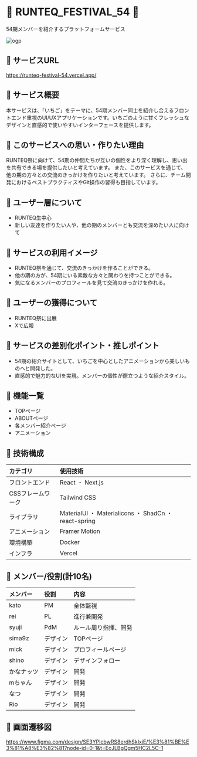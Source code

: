 # 🍓 RUNTEQ_FESTIVAL_54 🍓
54期メンバーを紹介するプラットフォームサービス

![ogp](https://github.com/user-attachments/assets/09c54aa9-f4a2-42d0-9f33-37156b094046)

## 🍓 サービスURL
https://runteq-festival-54.vercel.app/

## 🍓 サービス概要
本サービスは、「いちご」をテーマに、54期メンバー同士を紹介し合えるフロントエンド重視のUI/UXアプリケーションです。いちごのように甘くフレッシュなデザインと直感的で使いやすいインターフェースを提供します。

## 🍓 このサービスへの思い・作りたい理由
RUNTEQ祭に向けて、54期の仲間たちが互いの個性をより深く理解し、思い出を共有できる場を提供したいと考えています。
また、このサービスを通じて、他の期の方々との交流のきっかけを作りたいと考えています。
さらに、チーム開発におけるベストプラクティスやGit操作の習得も目指しています。

## 🍓 ユーザー層について
- RUNTEQ生中心
- 新しい友達を作りたい人や、他の期のメンバーとも交流を深めたい人に向けて

## 🍓 サービスの利用イメージ
- RUNTEQ祭を通じて、交流のきっかけを作ることができる。
- 他の期の方が、54期にいる素敵な方々と関わりを持つことができる。
- 気になるメンバーのプロフィールを見て交流のきっかけを作れる。

## 🍓 ユーザーの獲得について
- RUNTEQ祭に出展
- Xで広報

## 🍓 サービスの差別化ポイント・推しポイント
- 54期の紹介サイトとして、いちごを中心としたアニメーションから美しいものへと開発した。
- 直感的で魅力的なUIを実現。メンバーの個性が際立つような紹介スタイル。

## 🍓 機能一覧
- TOPページ
- ABOUTページ
- 各メンバー紹介ページ
- アニメーション

## 🍓 技術構成
| カテゴリ | 使用技術 |
|:-------|:-------|
|フロントエンド|React ・ Next.js|
|CSSフレームワーク|Tailwind CSS|
|ライブラリ|MaterialUI ・ Materialicons ・ ShadCn ・ react-spring|
|アニメーション|Framer Motion|
|環境構築|Docker|
|インフラ|Vercel|

## 🍓 メンバー/役割(計10名)
| メンバー | 役割 | 内容 |
|:-------|:-------|:-------|
|kato|PM|全体監視|
|rei|PL|進行兼開発|
|syuji|PdM|ルール周り指揮、開発|
|sima9z|デザイン|TOPページ|
|mick|デザイン|プロフィールページ|
|shino|デザイン|デザインフォロー|
|かなナッツ|デザイン|開発|
|mちゃん|デザイン|開発|
|なつ|デザイン|開発|
|Rio|デザイン|開発|

## 🍓 画面遷移図
https://www.figma.com/design/SE3YPIcbwRS8erdhSkIxiE/%E3%81%BE%E3%81%A8%E3%82%81?node-id=0-1&t=EcJLBgQgm5HC2L5C-1
